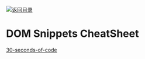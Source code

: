 [![返回目录](https://parg.co/UCb)](https://github.com/wxyyxc1992/Awesome-CheatSheet)

# DOM Snippets CheatSheet

[30-seconds-of-code](https://github.com/Chalarangelo/30-seconds-of-code)
